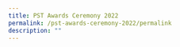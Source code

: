 ```yaml
---
title: PST Awards Ceremony 2022
permalink: /pst-awards-ceremony-2022/permalink
description: ""
---
```

